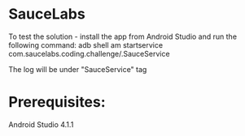 # SauceLabs

To test the solution - install the app from Android Studio and run the following command:
adb shell am startservice com.saucelabs.coding.challenge/.SauceService

The log will be under "SauceService" tag

# Prerequisites:
Android Studio 4.1.1
